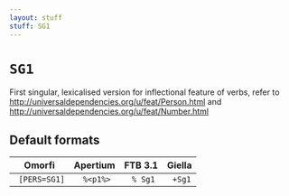 ```yaml
---
layout: stuff
stuff: SG1
---
```

# ` SG1 `

First singular, lexicalised version for inflectional feature of verbs, refer to http://universaldependencies.org/u/feat/Person.html and http://universaldependencies.org/u/feat/Number.html

## Default formats
| Omorfi | Apertium | FTB 3.1 | Giella |
|:------:|:--------:|:-------:|:------:|
| ` [PERS=SG1]` | ` %<p1%>` | ` % Sg1` | ` +Sg1`  |
